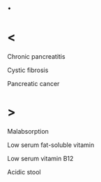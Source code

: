 # .

# <

Chronic pancreatitis

Cystic fibrosis

Pancreatic cancer

# >

Malabsorption

Low serum fat-soluble vitamin

Low serum vitamin B12

Acidic stool
